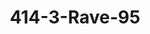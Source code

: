 ---
ee_id: '188'
site: '1'
type: '2'
long_id: 2004-005 414-3-Rave-95
url: 2004-005-414-3-rave-95
title: 414-3-Rave-95
year: '2004'
medium: Video
commission:
dims:
pitch: "​Dance dance revolution vid set to 2 Unlimited."
ps:
live_url:
related:
youtube:
imgs: rave-95-2004-005-still-1-database-ih.jpg
subheading:
display_year: '2004'
download:
add_credit: w Frankie Martin
add_credits:
related_code:
layout: things-i-made
---